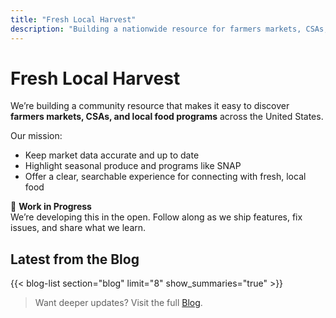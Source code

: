 ```yaml
---
title: "Fresh Local Harvest"
description: "Building a nationwide resource for farmers markets, CSAs, and local food programs."
---
```


# Fresh Local Harvest

We’re building a community resource that makes it easy to discover **farmers markets, CSAs, and local food programs** across the United States.

Our mission:
- Keep market data accurate and up to date  
- Highlight seasonal produce and programs like SNAP  
- Offer a clear, searchable experience for connecting with fresh, local food

🚧 **Work in Progress**  
We’re developing this in the open. Follow along as we ship features, fix issues, and share what we learn.

## Latest from the Blog
{{< blog-list section="blog" limit="8" show_summaries="true" >}}

> Want deeper updates? Visit the full [Blog](/blog/).
